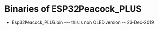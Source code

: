 # Binaries of ESP32Peacock_PLUS

- Esp32Peacock_PLUS.bin --- this is non OLED version -- 23-Dec-2019
